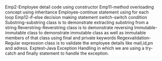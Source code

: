 Emp2-Employee detail code using constructor
Emp11-method overloading concept using inheritance
Employee-continue statement using for each loop
Emp12-if-else decision making statement
switch-switch condition 
Substring-substring class is to demonstrate extracting substring from a string
Reverstring-Reverstring class is to demonstrate reversing
Immutable-immutable class to demonstrate immutable class as well as immutable members of that class using final and private keywords
Regexvalidation-Regular expression class is to validate the employee details like mail,id,pn and adress.
Exptest-Java Exception Handling in which we are using a try-catch and finally statement to handle the exception.



